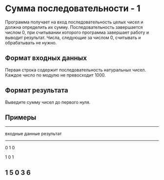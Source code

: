 # Сумма последовательности - 1

Программа получает на вход последовательность целых чисел и должна
определить их сумму.
Последовательность завершается числом 0, при считывании которого программа
завершает работу и выводит результат.
Числа, следующие за числом 0, считывать и обрабатывать
не нужно. 

## Формат входных данных

Первая строка содержит последовательность натуральных
чисел. Каждое число по модулю не превосходит 1000.

## Формат результата

Выведите сумму чисел до первого нуля.

## Примеры

------------------------------
входные данные  результат
--------------  --------------
0 1             0

1 0             1

1 5 0 3         6
------------------------------

